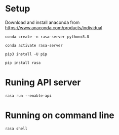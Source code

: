 # Setup

Download and install anaconda from https://www.anaconda.com/products/individual

```
conda create -n rasa-server python=3.8
```

```
conda activate rasa-server
```

```
pip3 install -U pip
```

```
pip install rasa
```

# Runing API server

```
rasa run --enable-api
```

# Running on command line

```
rasa shell
```
